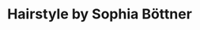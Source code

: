 ---
title: "Hairstyle by Sophia Böttner"
url: /weimar/hairstyle-by-sophia-boettner/
shop: Friseur
---